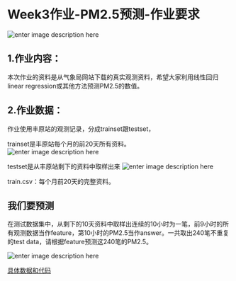 
# Week3作业-PM2.5预测-作业要求

![enter image description here](https://github.com/dafish-ai/NTU-Machine-learning/blob/master/%E6%9D%8E%E5%AE%8F%E6%AF%85%E6%9C%BA%E5%99%A8%E5%AD%A6%E4%B9%A0-%E4%BD%9C%E4%B8%9A/week3/pic/pm2.5.jpg)  

## 1.作业内容：  
本次作业的资料是从气象局网站下载的真实观测资料，希望大家利用线性回归linear regression或其他方法预测PM2.5的数值。

## 2.作业数据：  
作业使用丰原站的观测记录，分成trainset跟testset，

trainset是丰原站每个月的前20天所有资料。  
![enter image description here](https://github.com/dafish-ai/NTU-Machine-learning/blob/master/%E6%9D%8E%E5%AE%8F%E6%AF%85%E6%9C%BA%E5%99%A8%E5%AD%A6%E4%B9%A0-%E4%BD%9C%E4%B8%9A/week3/pic/train.png) 



testset是从丰原站剩下的资料中取样出来
![enter image description here](https://github.com/dafish-ai/NTU-Machine-learning/blob/master/%E6%9D%8E%E5%AE%8F%E6%AF%85%E6%9C%BA%E5%99%A8%E5%AD%A6%E4%B9%A0-%E4%BD%9C%E4%B8%9A/week3/pic/test.png) 

train.csv：每个月前20天的完整资料。


## 我们要预测

在测试数据集中，从剩下的10天资料中取样出连续的10小时为一笔，前9小时的所有观测数据当作feature，第10小时的PM2.5当作answer。一共取出240笔不重复的test data，请根据feature预测这240笔的PM2.5。

![enter image description here](https://github.com/dafish-ai/NTU-Machine-learning/blob/master/%E6%9D%8E%E5%AE%8F%E6%AF%85%E6%9C%BA%E5%99%A8%E5%AD%A6%E4%B9%A0-%E4%BD%9C%E4%B8%9A/week3/pic/result.png)  


[具体数据和代码](https://github.com/dafish-ai/NTU-Machine-learning/tree/master/%E6%9D%8E%E5%AE%8F%E6%AF%85%E6%9C%BA%E5%99%A8%E5%AD%A6%E4%B9%A0-%E4%BD%9C%E4%B8%9A/week3)


